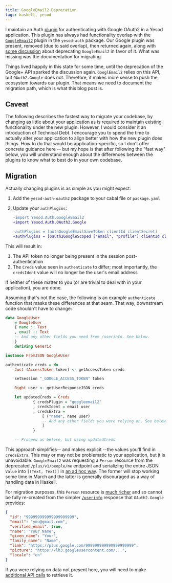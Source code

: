 ```yaml
---
title: GoogleEmail2 Deprecation
tags: haskell, yesod
---
```


I maintain an Auth [plugin][oauth2-google] for authenticating with Google OAuth2
in a Yesod application. This plugin has always had functionality overlap with
the [`GoogleEmail2`][google-email2] plugin in the `yesod-auth` package. Our
Google plugin was present, removed (due to said overlap), then returned again,
along with [some discussion][google-pr] about deprecating `GoogleEmail2` in
favor of it. What was missing was the documentation for migrating.

[oauth2-google]: http://hackage.haskell.org/package/yesod-auth-oauth2-0.6.1.0/docs/Yesod-Auth-OAuth2-Google.html
[google-email2]: http://hackage.haskell.org/package/yesod-auth-1.6.5/docs/Yesod-Auth-GoogleEmail2.html
[google-pr]: https://github.com/thoughtbot/yesod-auth-oauth2/pull/32#issuecomment-110013684

Things lived happily in this state for some time, until the deprecation of the
Google+ API sparked the discussion again. `GooglEmail2` relies on this API, but
`OAuth2.Google` does not. Therefore, it makes more sense to push the ecosystem
towards our plugin. That means we need to document the migration path, which is
what this blog post is.

## Caveat

The following describes the fastest way to migrate your codebase, by changing as
little about your application as is required to maintain existing functionality
under the new plugin. However, I would consider it an introduction of Technical
Debt. I encourage you to spend the time to actually alter your application to
align better with how the new plugin does things. How to do that would be
application-specific, so I don't offer concrete guidance here -- but my hope is
that after following the "fast way" below, you will understand enough about the
differences between the plugins to know what to best do in your own codebase.

## Migration

Actually changing plugins is as simple as you might expect:

1. Add the `yesod-auth-oauth2` package to your cabal file or `package.yaml`
1. Update your `authPlugins`:

   ```diff
   -import Yesod.Auth.GoogleEmail2
   +import Yesod.Auth.OAuth2.Google

   -authPlugins = [authGoogleEmailSaveToken clientId clientSecret]
   +authPlugins = [oauth2GoogleScoped ["email", "profile"] clientId clientSecret]
   ```

This will result in:

1. The API token no longer being present in the session post-authentication
1. The `Creds` value seen in `authenticate` to differ; most importantly, the
   `credsIdent` value will no longer be the user's email address

If neither of these matter to you (or are trivial to deal with in your
application), you are done.

Assuming that's not the case, the following is an example `authenticate`
function that masks these differences at that seam. That way, downstream code
shouldn't have to change:

```hs
data GoogleUser
    = GoogleUser
    { name :: Text
    , email :: Text
    -- And any other fields you need from /userinfo. See below.
    }
    deriving Generic

instance FromJSON GoogleUser

authenticate creds = do
    Just (AccessToken token) <- getAccessToken creds

    setSession "_GOOGLE_ACCESS_TOKEN" token

    Right user <- getUserResponseJSON creds

    let updatedCreds = Creds
            { credsPlugin = "googleemail2"
            , credsIdent = email user
            , credsExtra =
                [ ("name", name user)
                -- And any other fields you were relying on. See below.
                ]
            }

    -- Proceed as before, but using updatedCreds
```

This approach simplifies-- and makes explicit --the values you'll find in
`credsExtra`. This may or may not be problematic to your application, but it is
unavoidable. `GoogleEmail2` was requesting a `Person` resource from the
deprecated `/plus/v1/people/me` endpoint and serializing the entire JSON `Value`
into `[(Text, Text)]` in [an ad hoc way][allPersonInfo]. The former will stop
working some time in March and the latter is generally discouraged as a way of
handling data in Haskell.

[allPersonInfo]: http://hackage.haskell.org/package/yesod-auth-1.6.5/docs/src/Yesod.Auth.GoogleEmail2.html#allPersonInfo

For migration purposes, this `Person` resource is [much richer][person] and so
cannot be fully re-created from the simpler [`/userinfo`][userinfo] response
that `OAuth2.Google` provides:

[person]: https://developers.google.com/+/web/api/rest/latest/people#resource
[userinfo]: https://developers.google.com/apis-explorer/#p/oauth2/v2/oauth2.userinfo.get

```json
{
  "id": "999999999999999999999",
  "email": "you@gmail.com",
  "verified_email": true,
  "name": "Your Name",
  "given_name": "Your",
  "family_name": "Name",
  "link": "https://plus.google.com/999999999999999999999",
  "picture": "https://lh3.googleusercontent.com/...",
  "locale": "en"
}
```

If you were relying on data not present here, you will need to make [additional
API calls][people-api] to retrieve it.

[people-api]: https://developers.google.com/people/api/rest/v1/people
